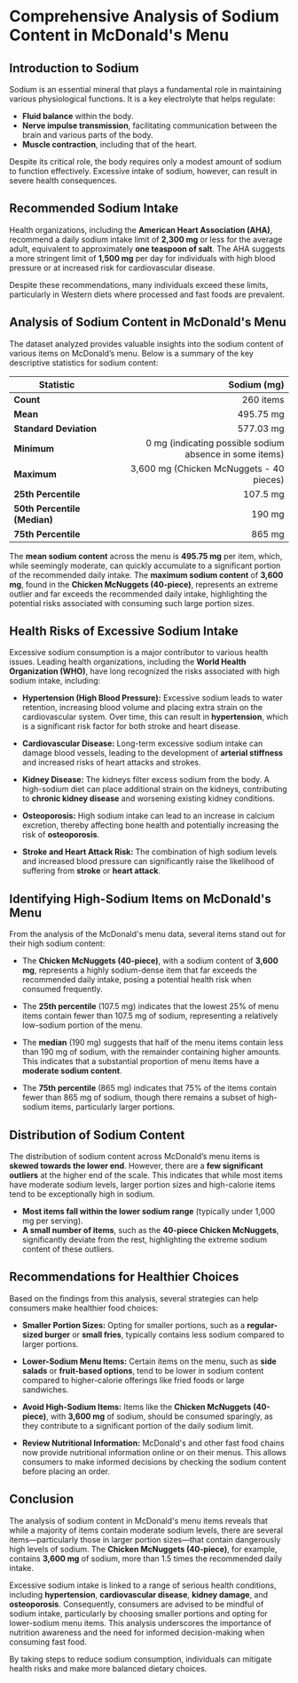 # Comprehensive Analysis of Sodium Content in McDonald's Menu

## Introduction to Sodium
Sodium is an essential mineral that plays a fundamental role in maintaining various physiological functions. It is a key electrolyte that helps regulate:
- **Fluid balance** within the body.
- **Nerve impulse transmission**, facilitating communication between the brain and various parts of the body.
- **Muscle contraction**, including that of the heart.

Despite its critical role, the body requires only a modest amount of sodium to function effectively. Excessive intake of sodium, however, can result in severe health consequences.

## Recommended Sodium Intake
Health organizations, including the **American Heart Association (AHA)**, recommend a daily sodium intake limit of **2,300 mg** or less for the average adult, equivalent to approximately **one teaspoon of salt**. The AHA suggests a more stringent limit of **1,500 mg** per day for individuals with high blood pressure or at increased risk for cardiovascular disease.

Despite these recommendations, many individuals exceed these limits, particularly in Western diets where processed and fast foods are prevalent.

## Analysis of Sodium Content in McDonald's Menu
The dataset analyzed provides valuable insights into the sodium content of various items on McDonald’s menu. Below is a summary of the key descriptive statistics for sodium content:

| **Statistic**            | **Sodium (mg)** |
|--------------------------|----------------:|
| **Count**                | 260 items       |
| **Mean**                 | 495.75 mg       |
| **Standard Deviation**   | 577.03 mg       |
| **Minimum**              | 0 mg (indicating possible sodium absence in some items) |
| **Maximum**              | 3,600 mg (Chicken McNuggets - 40 pieces) |
| **25th Percentile**      | 107.5 mg        |
| **50th Percentile (Median)** | 190 mg       |
| **75th Percentile**      | 865 mg          |

The **mean sodium content** across the menu is **495.75 mg** per item, which, while seemingly moderate, can quickly accumulate to a significant portion of the recommended daily intake. The **maximum sodium content** of **3,600 mg**, found in the **Chicken McNuggets (40-piece)**, represents an extreme outlier and far exceeds the recommended daily intake, highlighting the potential risks associated with consuming such large portion sizes.

## Health Risks of Excessive Sodium Intake
Excessive sodium consumption is a major contributor to various health issues. Leading health organizations, including the **World Health Organization (WHO)**, have long recognized the risks associated with high sodium intake, including:

- **Hypertension (High Blood Pressure):** Excessive sodium leads to water retention, increasing blood volume and placing extra strain on the cardiovascular system. Over time, this can result in **hypertension**, which is a significant risk factor for both stroke and heart disease.
  
- **Cardiovascular Disease:** Long-term excessive sodium intake can damage blood vessels, leading to the development of **arterial stiffness** and increased risks of heart attacks and strokes.

- **Kidney Disease:** The kidneys filter excess sodium from the body. A high-sodium diet can place additional strain on the kidneys, contributing to **chronic kidney disease** and worsening existing kidney conditions.

- **Osteoporosis:** High sodium intake can lead to an increase in calcium excretion, thereby affecting bone health and potentially increasing the risk of **osteoporosis**.

- **Stroke and Heart Attack Risk:** The combination of high sodium levels and increased blood pressure can significantly raise the likelihood of suffering from **stroke** or **heart attack**.

## Identifying High-Sodium Items on McDonald's Menu
From the analysis of the McDonald's menu data, several items stand out for their high sodium content:

- The **Chicken McNuggets (40-piece)**, with a sodium content of **3,600 mg**, represents a highly sodium-dense item that far exceeds the recommended daily intake, posing a potential health risk when consumed frequently.

- The **25th percentile** (107.5 mg) indicates that the lowest 25% of menu items contain fewer than 107.5 mg of sodium, representing a relatively low-sodium portion of the menu.

- The **median** (190 mg) suggests that half of the menu items contain less than 190 mg of sodium, with the remainder containing higher amounts. This indicates that a substantial proportion of menu items have a **moderate sodium content**.

- The **75th percentile** (865 mg) indicates that 75% of the items contain fewer than 865 mg of sodium, though there remains a subset of high-sodium items, particularly larger portions.

## Distribution of Sodium Content
The distribution of sodium content across McDonald’s menu items is **skewed towards the lower end**. However, there are a **few significant outliers** at the higher end of the scale. This indicates that while most items have moderate sodium levels, larger portion sizes and high-calorie items tend to be exceptionally high in sodium.

- **Most items fall within the lower sodium range** (typically under 1,000 mg per serving).
- **A small number of items**, such as the **40-piece Chicken McNuggets**, significantly deviate from the rest, highlighting the extreme sodium content of these outliers.

## Recommendations for Healthier Choices
Based on the findings from this analysis, several strategies can help consumers make healthier food choices:

- **Smaller Portion Sizes:** Opting for smaller portions, such as a **regular-sized burger** or **small fries**, typically contains less sodium compared to larger portions.

- **Lower-Sodium Menu Items:** Certain items on the menu, such as **side salads** or **fruit-based options**, tend to be lower in sodium content compared to higher-calorie offerings like fried foods or large sandwiches.

- **Avoid High-Sodium Items:** Items like the **Chicken McNuggets (40-piece)**, with **3,600 mg** of sodium, should be consumed sparingly, as they contribute to a significant portion of the daily sodium limit.

- **Review Nutritional Information:** McDonald's and other fast food chains now provide nutritional information online or on their menus. This allows consumers to make informed decisions by checking the sodium content before placing an order.

## Conclusion
The analysis of sodium content in McDonald's menu items reveals that while a majority of items contain moderate sodium levels, there are several items—particularly those in larger portion sizes—that contain dangerously high levels of sodium. The **Chicken McNuggets (40-piece)**, for example, contains **3,600 mg** of sodium, more than 1.5 times the recommended daily intake.

Excessive sodium intake is linked to a range of serious health conditions, including **hypertension**, **cardiovascular disease**, **kidney damage**, and **osteoporosis**. Consequently, consumers are advised to be mindful of sodium intake, particularly by choosing smaller portions and opting for lower-sodium menu items. This analysis underscores the importance of nutrition awareness and the need for informed decision-making when consuming fast food.

By taking steps to reduce sodium consumption, individuals can mitigate health risks and make more balanced dietary choices.

